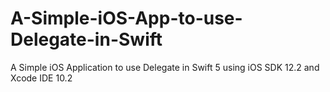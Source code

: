 # A-Simple-iOS-App-to-use-Delegate-in-Swift
A Simple iOS Application to use Delegate in Swift 5 using iOS SDK 12.2 and Xcode IDE 10.2
